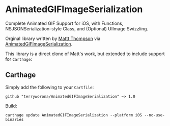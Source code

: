 # AnimatedGIFImageSerialization
Complete Animated GIF Support for iOS, with Functions, NSJSONSerialization-style Class, and (Optional) UIImage Swizzling.  

Orginal library written by [Mattt Thompson](https://github.com/mattt) via [AnimatedGIFImageSerialization](https://github.com/mattt/AnimatedGIFImageSerialization).

This library is a direct clone of Matt's work, but extended to include support for `Carthage`:

## Carthage

Simply add the following to your `Cartfile`:

```
github "terryworona/AnimatedGIFImageSerialization" ~> 1.0
```

Build:

```
carthage update AnimatedGIFImageSerialization --platform iOS --no-use-binaries
```

